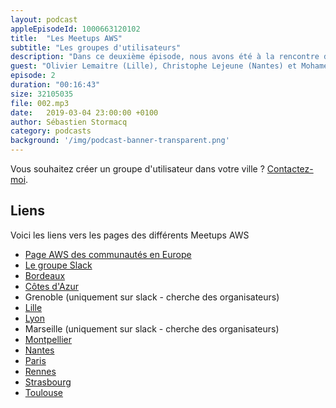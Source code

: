 ```yaml
---
layout: podcast
appleEpisodeId: 1000663120102
title:  "Les Meetups AWS"
subtitle: "Les groupes d'utilisateurs"
description: "Dans ce deuxième épisode, nous avons été à la rencontre de quelques organisateurs des Meetups AWS. Nous avons parlé de contenu, d'organisation et d'animation de la communauté, pour vous donner envie de rejoindre ou de créer un meetup AWS."
guest: "Olivier Lemaitre (Lille), Christophe Lejeune (Nantes) et Mohamed Aït El Kamel (Lyon)"
episode: 2
duration: "00:16:43"
size: 32105035
file: 002.mp3  
date:   2019-03-04 23:00:00 +0100
author: Sébastien Stormacq
category: podcasts
background: '/img/podcast-banner-transparent.png'
---
```


Vous souhaitez créer un groupe d'utilisateur dans votre ville ?  [Contactez-moi](https://twitter.com/sebsto).

## Liens

Voici les liens vers les pages des différents Meetups AWS

- [Page AWS des communautés en Europe](https://aws.amazon.com/developer/community/usergroups/europe/)
- [Le groupe Slack](https://join.slack.com/t/aws-user-group/shared_invite/enQtMzQ0MjY1Nzc5OTQyLTdhMDRlYjU2ODM1MmVhOTg1YjQ4NjgyZjAxYTQ0NTE1YzA4NGZhMzM3YmQ4ZDgyMWUyYzAxYzc2NjBjNWVlMDM)
- [Bordeaux](http://www.meetup.com/fr-FR/Bordeaux-Amazon-Web-Services)
- [Côtes d'Azur](https://www.meetup.com/AWS-cote-dAzur/)
- Grenoble (uniquement sur slack - cherche des organisateurs)
- [Lille](http://www.meetup.com/fr-FR/Lille-AWS-Amazon-Web-Services-User-Group/)
- [Lyon](http://www.meetup.com/fr-FR/LAWS-Lyon-Amazon-Web-Services-User-Group/)
- Marseille (uniquement sur slack - cherche des organisateurs)
- [Montpellier](http://www.meetup.com/fr-FR/Montpellier-Amazon-Web-Services)
- [Nantes](http://www.meetup.com/fr-FR/AWS-Nantes/)
- [Paris](http://www.meetup.com/French-AWS-UG/)
- [Rennes](http://www.meetup.com/fr-FR/Rennes-Amazon-Web-Services-User-Group/)
- [Strasbourg](https://www.meetup.com/AWS-User-Group-Grand-Est)
- [Toulouse](http://www.meetup.com/Toulouse-Amazon-Web-Services/)
